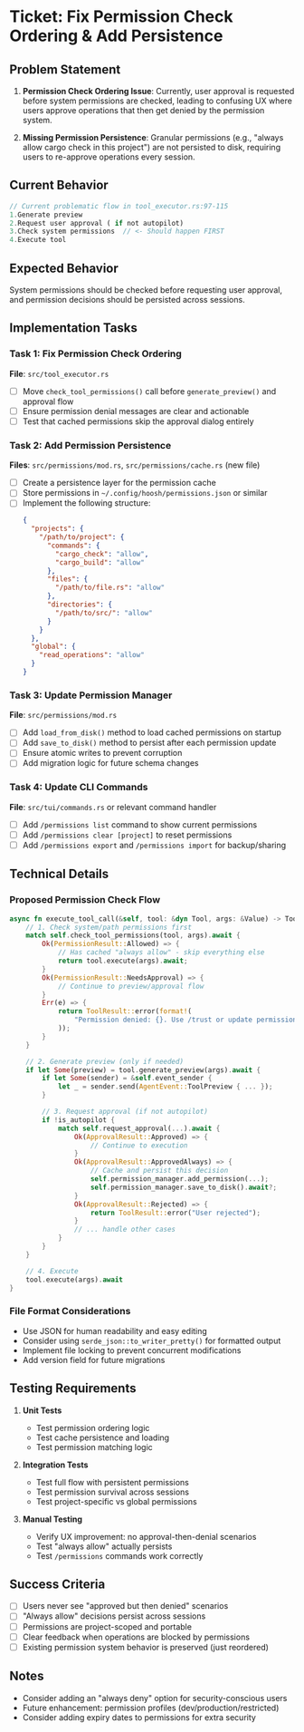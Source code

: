 # Ticket: Fix Permission Check Ordering & Add Persistence

## Problem Statement

1. **Permission Check Ordering Issue**: Currently, user approval is requested before system permissions are checked,
   leading to confusing UX where users approve operations that then get denied by the permission system.

2. **Missing Permission Persistence**: Granular permissions (e.g., "always allow cargo check in this project") are not
   persisted to disk, requiring users to re-approve operations every session.

## Current Behavior

```rust
// Current problematic flow in tool_executor.rs:97-115
1.Generate preview
2.Request user approval ( if not autopilot)
3.Check system permissions  // <- Should happen FIRST
4.Execute tool
```

## Expected Behavior

System permissions should be checked before requesting user approval, and permission decisions should be persisted
across sessions.

## Implementation Tasks

### Task 1: Fix Permission Check Ordering

**File**: `src/tool_executor.rs`

- [ ] Move `check_tool_permissions()` call before `generate_preview()` and approval flow
- [ ] Ensure permission denial messages are clear and actionable
- [ ] Test that cached permissions skip the approval dialog entirely

### Task 2: Add Permission Persistence

**Files**: `src/permissions/mod.rs`, `src/permissions/cache.rs` (new file)

- [ ] Create a persistence layer for the permission cache
- [ ] Store permissions in `~/.config/hoosh/permissions.json` or similar
- [ ] Implement the following structure:
  ```json
  {
    "projects": {
      "/path/to/project": {
        "commands": {
          "cargo_check": "allow",
          "cargo_build": "allow"
        },
        "files": {
          "/path/to/file.rs": "allow"
        },
        "directories": {
          "/path/to/src/": "allow"
        }
      }
    },
    "global": {
      "read_operations": "allow"
    }
  }
  ```

### Task 3: Update Permission Manager

**File**: `src/permissions/mod.rs`

- [ ] Add `load_from_disk()` method to load cached permissions on startup
- [ ] Add `save_to_disk()` method to persist after each permission update
- [ ] Ensure atomic writes to prevent corruption
- [ ] Add migration logic for future schema changes

### Task 4: Update CLI Commands

**File**: `src/tui/commands.rs` or relevant command handler

- [ ] Add `/permissions list` command to show current permissions
- [ ] Add `/permissions clear [project]` to reset permissions
- [ ] Add `/permissions export` and `/permissions import` for backup/sharing

## Technical Details

### Proposed Permission Check Flow

```rust
async fn execute_tool_call(&self, tool: &dyn Tool, args: &Value) -> ToolResult {
    // 1. Check system/path permissions first
    match self.check_tool_permissions(tool, args).await {
        Ok(PermissionResult::Allowed) => {
            // Has cached "always allow" - skip everything else
            return tool.execute(args).await;
        }
        Ok(PermissionResult::NeedsApproval) => {
            // Continue to preview/approval flow
        }
        Err(e) => {
            return ToolResult::error(format!(
                "Permission denied: {}. Use /trust or update permissions.", e
            ));
        }
    }

    // 2. Generate preview (only if needed)
    if let Some(preview) = tool.generate_preview(args).await {
        if let Some(sender) = &self.event_sender {
            let _ = sender.send(AgentEvent::ToolPreview { ... });
        }

        // 3. Request approval (if not autopilot)
        if !is_autopilot {
            match self.request_approval(...).await {
                Ok(ApprovalResult::Approved) => {
                    // Continue to execution
                }
                Ok(ApprovalResult::ApprovedAlways) => {
                    // Cache and persist this decision
                    self.permission_manager.add_permission(...);
                    self.permission_manager.save_to_disk().await?;
                }
                Ok(ApprovalResult::Rejected) => {
                    return ToolResult::error("User rejected");
                }
                // ... handle other cases
            }
        }
    }

    // 4. Execute
    tool.execute(args).await
}
```

### File Format Considerations

- Use JSON for human readability and easy editing
- Consider using `serde_json::to_writer_pretty()` for formatted output
- Implement file locking to prevent concurrent modifications
- Add version field for future migrations

## Testing Requirements

1. **Unit Tests**
    - Test permission ordering logic
    - Test cache persistence and loading
    - Test permission matching logic

2. **Integration Tests**
    - Test full flow with persistent permissions
    - Test permission survival across sessions
    - Test project-specific vs global permissions

3. **Manual Testing**
    - Verify UX improvement: no approval-then-denial scenarios
    - Test "always allow" actually persists
    - Test `/permissions` commands work correctly

## Success Criteria

- [ ] Users never see "approved but then denied" scenarios
- [ ] "Always allow" decisions persist across sessions
- [ ] Permissions are project-scoped and portable
- [ ] Clear feedback when operations are blocked by permissions
- [ ] Existing permission system behavior is preserved (just reordered)

## Notes

- Consider adding an "always deny" option for security-conscious users
- Future enhancement: permission profiles (dev/production/restricted)
- Consider adding expiry dates to permissions for extra security
